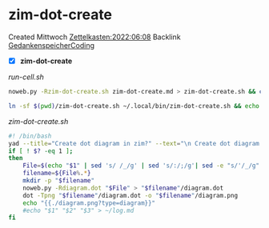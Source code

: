 # zim-dot-create
Created Mittwoch [Zettelkasten:2022:06:08]()
Backlink [GedankenspeicherCoding](../GedankenspeicherCoding.md)

- [X] **zim-dot-create**

*run-cell.sh*
```bash
noweb.py -Rzim-dot-create.sh zim-dot-create.md > zim-dot-create.sh && chmod u+x zim-dot-create.sh && date
```

```bash
ln -sf $(pwd)/zim-dot-create.sh ~/.local/bin/zim-dot-create.sh && echo 'fertig'
```


*zim-dot-create.sh*
```bash
#! /bin/bash
yad --title="Create dot diagram in zim?" --text="\n Create dot diagram in zim\n"
if [ ! $? -eq 1 ];
then
    File=$(echo "$1" | sed 's/ /_/g' | sed 's/:/;/g'| sed -e "s/'/_/g" | sed 's/\"//g')
    filename=${File%.*}
    mkdir -p "$filename"
    noweb.py -Rdiagram.dot "$File" > "$filename"/diagram.dot
    dot -Tpng "$filename"/diagram.dot -o "$filename"/diagram.png
    echo "{{./diagram.png?type=diagram}}"
    #echo "$1" "$2" "$3" > ~/log.md
fi
```

